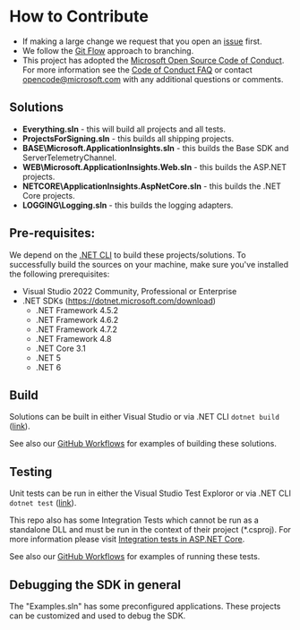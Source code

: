 # How to Contribute

- If making a large change we request that you open an [issue](https://github.com/Microsoft/ApplicationInsights-dotnet/issues) first. 
- We follow the [Git Flow](http://nvie.com/posts/a-successful-git-branching-model/) approach to branching. 
- This project has adopted the [Microsoft Open Source Code of Conduct](https://opensource.microsoft.com/codeofconduct/). For more information see the [Code of Conduct FAQ](https://opensource.microsoft.com/codeofconduct/faq/) or contact [opencode@microsoft.com](mailto:opencode@microsoft.com) with any additional questions or comments.

## Solutions

- **Everything.sln** - this will build all projects and all tests.
- **ProjectsForSigning.sln** - this builds all shipping projects.
- **BASE\Microsoft.ApplicationInsights.sln** - this builds the Base SDK and ServerTelemetryChannel.
- **WEB\Microsoft.ApplicationInsights.Web.sln** - this builds the ASP.NET projects.
- **NETCORE\ApplicationInsights.AspNetCore.sln** - this builds the .NET Core projects.
- **LOGGING\Logging.sln** - this builds the logging adapters.

## Pre-requisites:

We depend on the [.NET CLI](https://docs.microsoft.com/dotnet/core/tools/) to build these projects/solutions.
To successfully build the sources on your machine, make sure you've installed the following prerequisites:
- Visual Studio 2022 Community, Professional or Enterprise
- .NET SDKs (https://dotnet.microsoft.com/download)
    - .NET Framework 4.5.2
	- .NET Framework 4.6.2
	- .NET Framework 4.7.2
	- .NET Framework 4.8
	- .NET Core 3.1
	- .NET 5
	- .NET 6

## Build

Solutions can be built in either Visual Studio or via .NET CLI `dotnet build` ([link](https://docs.microsoft.com/dotnet/core/tools/dotnet-build)).

See also our [GitHub Workflows](/.github/workflows) for examples of building these solutions.

## Testing

Unit tests can be run in either the Visual Studio Test Exploror or via .NET CLI `dotnet test` ([link](https://docs.microsoft.com/dotnet/core/tools/dotnet-test)).

This repo also has some Integration Tests which cannot be run as a standalone DLL and must be run in the context of their project (*.csproj).
For more information please visit [Integration tests in ASP.NET Core](https://docs.microsoft.com/aspnet/core/test/integration-tests).

See also our [GitHub Workflows](/.github/workflows) for examples of running these tests.

## Debugging the SDK in general

The "Examples.sln" has some preconfigured applications. These projects can be customized and used to debug the SDK.
